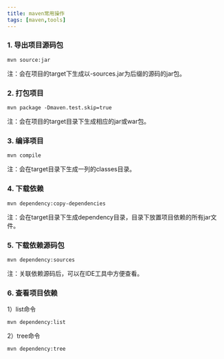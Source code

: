 ```yaml
---
title: maven常用操作
tags: [maven,tools]
---
```


### 1. 导出项目源码包

```
mvn source:jar
```

注：会在项目的target下生成以-sources.jar为后缀的源码的jar包。

### 2. 打包项目

```
mvn package -Dmaven.test.skip=true
```

注：会在项目的target目录下生成相应的jar或war包。

### 3. 编译项目

```
mvn compile
```

注：会在target目录下生成一列的classes目录。

### 4. 下载依赖

```
mvn dependency:copy-dependencies
```

注：会在target目录下生成dependency目录，目录下放置项目依赖的所有jar文件。

### 5. 下载依赖源码包

```
mvn dependency:sources
```

注：关联依赖源码后，可以在IDE工具中方便查看。

### 6. 查看项目依赖

1）list命令

```
mvn dependency:list
```

2）tree命令

```
mvn dependency:tree
```

